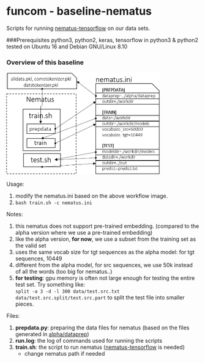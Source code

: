 # funcom - baseline-nematus

Scripts for running [nematus-tensorflow](https://github.com/EdinburghNLP/nematus/tree/tensorflow) on our data sets.

###Prerequisites
python3, python2, keras, tensorflow in python3 & python2\
tested on Ubuntu 16 and Debian GNU/Linux 8.10

### Overview of this baseline
<img src="workflow.png" width="400">

Usage:
1) modify the nematus.ini based on the above workflow image.
2) ```bash train.sh -c nematus.ini```

Notes:
1) this nematus does not support pre-trained embedding. (compared to the alpha version where we use a pre-trained embedding)
2) like the alpha version, **for now**, we use a subset from the training set as the valid set
3) uses the same vocab size for tgt sequences as the alpha model: for tgt sequences, 10449
4) different from the alpha model, for src sequences, we use 50k instead of all the words (too big for nematus..)
5) **for testing**: gpu memory is often not large enough for testing the entire test set. Try something like:\
```split -a 3 -d -l 300 data/test.src.txt data/test.src.split/test.src.part``` to split the test file into smaller pieces.

Files:
1) **prepdata.py**: preparing the data files for nematus (based on the files generated in [alpha/dataprep](https://github.com/mcmillco/funcom/tree/master/alpha/dataprep))
2) **run.log**: the log of commands used for running the scripts
3) **train.sh**: the script to run nematus ([nematus-tensorflow](https://github.com/EdinburghNLP/nematus/tree/tensorflow) is needed)
    * change nematus path if needed